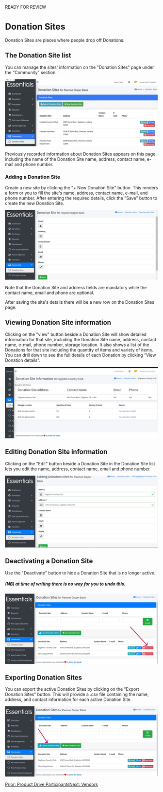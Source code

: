 READY FOR REVIEW
# Donation Sites

Donation Sites are places where people drop off Donations.

## The Donation Site list
You can manage the sites' information on the "Donation Sites" page under the "Community" section.

![Donation Sites](images/community/donation_sites/donation_sites.png)

Previously recorded information about Donation Sites appears on this page including the name of the Donation Site name, address, contact name, e-mail and phone number.

### Adding a Donation Site

Create a new site by clicking the "+ New Donation Site" button. This renders a form or you to fill the site's name, address, contact name, e-mail, and phone number. After entering the required details, click the "Save" button to create the new Donation Site.

![Add Donation_Site](images/community/donation_sites/add_new_donation_site.jpg)

Note that the Donation Site and address fields are mandatory while the contact name, email and phone are optional.

After saving the site's details there will be a new row on the Donation Sites page.

## Viewing Donation Site information

Clicking on the "view" button beside a Donation Site will show detailed information for that site, including the Donation Site name, address, contact name, e-mail, phone number, storage location. It also shows a list of the Donations for that site including the quantity of items and variety of items. You can drill down to see the full details of each Donation by clicking "View Donation details".

![Donation Sites Details](images/community/donation_sites/donation_sites_details.jpg)

## Editing Donation Site information

Clicking on the "Edit" button beside a Donation Site in the Donation Site list lets you edit the name, address, contact name, email and phone number.

![Edit Donation Site Details](images/community/donation_sites/edit_donation_site.jpg)

## Deactivating a Donation Site

Use the "Deactivate" button to hide a Donation Site that is no longer active.

##### (NB) at time of writing there is no way for you to undo this.

![Deactivate Donation Sites](images/community/donation_sites/deactivate_donation_site.jpg)

## Exporting Donation Sites

You can export the active Donation Sites by clicking on the "Export Donation Sites" button. This will provide a .csv file containing the name, address, and contact information for each active Donation Site.

![Export Donation Sites](images/community/donation_sites/export_donation_sites.jpg)

[Prior: Product Drive Participants](community_product_drive_participants.md)[Next: Vendors](community_vendors.md)
